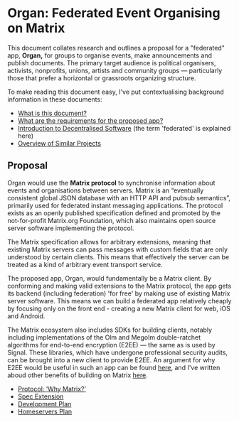 # Organ: Federated Event Organising on Matrix

This document collates research and outlines a proposal for a "federated" app,
**Organ,** for groups to organise events, make announcements
and publish documents. The primary target audience is political organisers,
activists, nonprofits, unions, artists and community groups — particularly those
that prefer a horizontal or grassroots organizing structure.

To make reading this document easy, I've put contextualising background information in these documents:

- [What is this document?](authors-note.md)
- [What are the requirements for the proposed app?](requirements.md)
- [Introduction to Decentralised Software](decentralised-software.md) (the term 'federated' is explained here)
- [Overview of Similar Projects](similar-projects.md)

## Proposal

Organ would use the **Matrix protocol** to synchronise information about events and
organisations between servers. Matrix is an “eventually consistent global JSON
database with an HTTP API and pubsub semantics”, primarily used for federated
instant messaging applications. The protocol exists as an openly published
specification defined and promoted by the not-for-profit Matrix.org Foundation,
which also maintains open source server software implementing the protocol.

The Matrix specification allows for arbitrary extensions, meaning that existing Matrix
servers can pass messages with custom fields that are only understood by certain
clients. This means that effectively the server can be treated as a kind of
arbitrary event transport service.

The proposed app, Organ, would fundamentally be a Matrix client. By conforming
and making valid extensions to the Matrix protocol, the app gets its backend
(including federation) 'for free' by making use of existing Matrix server
software. This means we can build a federated app relatively cheaply by focusing only on the
front end - creating a new Matrix client for web, iOS and Android.

The Matrix ecosystem also includes SDKs for building clients, notably including
implementations of the Olm and Megolm double-ratchet algorithms for end-to-end
encryption (E2EE) — the same as is used by Signal. These libraries, which have
undergone professional security audits, can be brought into a new client to provide E2EE. An argument for why E2EE would be useful in such an app can be found [here](requirements.md), and I've written aboud other benefits of building on Matrix [here](protocol.md).  

- [Protocol: ‘Why Matrix?’](protocol.md)
- [Spec Extension](spec-extension.md)
- [Development Plan](development-plan.md)
- [Homeservers Plan](homeservers.md)
